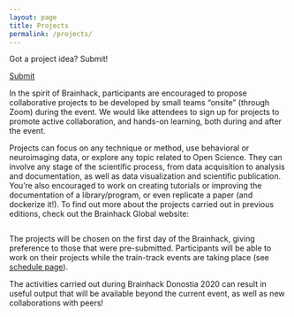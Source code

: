 ```yaml
---
layout: page
title: Projects
permalink: /projects/
---
```


Got a project idea? Submit!

<a class="submission-button" href="http://www.google.com" target="_blank">Submit</a>

In the spirit of Brainhack, participants are encouraged to propose collaborative projects to be developed by small teams “onsite” (through Zoom) during the event. We would like attendees to sign up for projects to promote active collaboration, and hands-on learning, both during and after the event.

Projects can focus on any technique or method, use behavioral or neuroimaging data, or explore any topic related to Open Science. They can involve any stage of the scientific process, from data acquisition to analysis and documentation, as well as data visualization and scientific publication. You’re also encouraged to work on creating tutorials or improving the documentation of a library/program, or even replicate a paper (and dockerize it!).
To find out more about the projects carried out in previous editions, check out the Brainhack Global website:

<a href="https://brainhack.org/global2020/projects" target="_blank"><img class="cta_button" src="../assets/img/posts/CTAprojects.jpg" alt=""></a>

The projects will be chosen on the first day of the Brainhack, giving preference to those that were pre-submitted. Participants will be able to work on their projects while the train-track events are taking place (see [schedule page](https://brainhack-donostia.github.io/schedule/)).
 
The activities carried out during Brainhack Donostia 2020 can result in useful output that will be available beyond the current event, as well as new collaborations with peers!
